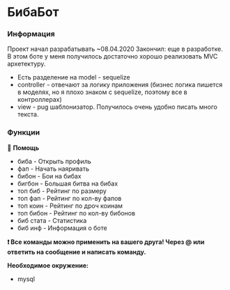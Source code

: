 # БибаБот

### Информация
Проект начал разрабатывать ~08.04.2020
Закончил: еще в разработке.
В этом боте у меня получилось достаточно хорошо реализовать MVC архетектуру.
* Есть разделение на model - sequelize
* controller - отвечают за логику приложения (бизнес логика пишется в моделях, но я плохо знаком с sequelize, поэтому все в контроллерах)
* view - pug шаблонизатор. Получилось очень удобно писать много текста.
### Функции
💬 **Помощь**
- биба - Открыть профиль
- фап - Начать наяривать
- бибон - Бои на бибах
- бигбон - Большая битва на бибах
- топ биб - Рейтинг по размеру
- топ фап - Рейтинг по кол-ву фапов
- топ коин - Рейтинг по дроч коинам
- топ бибон - Рейтинг по кол-ву бибонов
- биб стата - Статистика
- биб инф - Информация о боте

**❗ Все команды можно применить на вашего друга!
Через @ или ответить на сообщение и написать команду.**

**Необходимое окружение:**
* mysql

